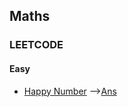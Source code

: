 ## Maths
### LEETCODE
#### Easy
* [Happy Number](https://leetcode.com/problems/happy-number/) -->[Ans](/maths/leetcode/easy/happy_num.cpp)
